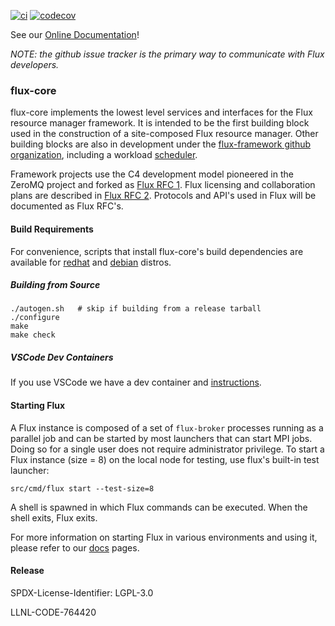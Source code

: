 [![ci](https://github.com/flux-framework/flux-core/workflows/ci/badge.svg)](https://github.com/flux-framework/flux-core/actions?query=workflow%3A.github%2Fworkflows%2Fmain.yml)
[![codecov](https://codecov.io/gh/flux-framework/flux-core/branch/master/graph/badge.svg)](https://codecov.io/gh/flux-framework/flux-core)

See our [Online Documentation](https://flux-framework.readthedocs.io)!

_NOTE: the github issue tracker is the primary way to communicate
with Flux developers._


### flux-core

flux-core implements the lowest level services and interfaces for the Flux
resource manager framework.  It is intended to be the first building block
used in the construction of a site-composed Flux resource manager.  Other
building blocks are also in development under the
[flux-framework github organization](https://github.com/flux-framework),
including a workload [scheduler](https://github.com/flux-framework/flux-sched).

Framework projects use the C4 development model pioneered in
the ZeroMQ project and forked as
[Flux RFC 1](https://flux-framework.rtfd.io/projects/flux-rfc/en/latest/spec_1.html).
Flux licensing and collaboration plans are described in
[Flux RFC 2](https://flux-framework.rtfd.io/projects/flux-rfc/en/latest/spec_2.html).
Protocols and API's used in Flux will be documented as Flux RFC's.

#### Build Requirements

For convenience, scripts that install flux-core's build dependencies
are available for [redhat](scripts/install-deps-rpm.sh) and
[debian](scripts/install-deps-deb.sh) distros.

##### Building from Source
```
./autogen.sh   # skip if building from a release tarball
./configure
make
make check
```

##### VSCode Dev Containers

If you use VSCode we have a dev container and [instructions](vscode.md).

#### Starting Flux

A Flux instance is composed of a set of `flux-broker` processes running as
a parallel job and can be started by most launchers that can start MPI jobs.
Doing so for a single user does not require administrator privilege.
To start a Flux instance (size = 8) on the local node for testing, use
flux's built-in test launcher:
```
src/cmd/flux start --test-size=8
```
A shell is spawned in which Flux commands can be executed.  When the shell
exits, Flux exits.

For more information on starting Flux in various environments and using it,
please refer to our [docs](https://flux-framework.readthedocs.io) pages.

#### Release

SPDX-License-Identifier: LGPL-3.0

LLNL-CODE-764420

